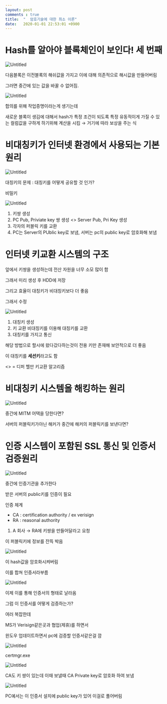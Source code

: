 ```yaml
---
layout: post
comments : true
title:  "  암호기술에 대한 최소 이론"
date:   2020-01-01 22:53:01 +0900
---
```


# **Hash를 알아야 블록체인이 보인다! 세 번째**

 

![Untitled](/network/images/network9/Untitled.png)

다음블록은 이전블록의 해쉬값을 가지고 이에 대해 의존적으로 해시값을 만들어버림

그러면 중간에 있는 값을 바꿀 수 없어짐.

![Untitled](/network/images/network9/Untitled%201.png)

합의를 위해 작업증명이라는게 생기는데 

새로운 블록이 생김에 대해서 hash가 특정 조건이 되도록 특정 유동적이게 가질 수 있는 컬럼값을 구하게 하기위해 계산을 시킴 → 거기에 따라 보상을 주는 식

# **비대칭키가 인터넷 환경에서 사용되는 기본 원리**

![Untitled](/network/images/network9/Untitled%202.png)

대칭키의 문제 : 대칭키를 어떻게 공유할 것 인가?

비밀키

![Untitled](/network/images/network9/Untitled%203.png)

1. 키쌍 생성
2. PC Pub, Priviate key 쌍 생성  <> Server Pub, Pri Key 생성
3. 각자의 퍼블릭 키를 교환
4. PC는 Server의 PUblic key로 보냄, 서버는 pc의 public key로 암호화해 보냄

# **인터넷 키교환 시스템의 구조**

앞에서 키쌍을 생성하는데 전산 자원을 너무 소모 많이 함

그래서 미리 생성 후 HDD에 저장

그리고 효율이 대칭키가 비대칭키보다 더 좋음

그래서 수정

![Untitled](/network/images/network9/Untitled%204.png)

1. 대칭키 생성
2. 키 교환 비대칭키를 이용해 대칭키를 교환 
3. 대칭키를 가지고 통신

해당 방법으로 할시에 왔다갔다하는것이 전용 키만 존재해 보안적으로 더 좋음

이 대칭키를 **세션키**라고도 함

<> = 디퍼 헬만 키교환 알고리즘 

# **비대칭키 시스템을 해킹하는 원리**

![Untitled](/network/images/network9/Untitled%205.png)

중간에 MITM 어택을 당한다면?

서버의 퍼블릭키가아닌 해커가 중간에 해커의 퍼블릭키를 보낸다면?

# **인증 시스템이 포함된 SSL 통신 및 인증서 검증원리**

![Untitled](/network/images/network9/Untitled%206.png)

중간에 인증기관을 추가한다

받은 서버의 public키를 인증이 필요

인증 체계

- CA : certification authority / ex verisign
- RA : reasonal authority

1. A 회사 → RA에 키쌍을 만들어달라고 요청 

이 퍼블릭키에 정보를 잔뜩 박음

![Untitled](/network/images/network9/Untitled%207.png)

이 hash값을 암호화시켜버림

이를 합쳐 인증서라부름

![Untitled](/network/images/network9/Untitled%208.png)

이제 이를 통해 인증서의 형태로 날라옴

그럼 이 인증서를 어떻게 검증하는가?

여러 복잡한데

MS가 Verisign같은곳과 협업(제휴)를 하면서 

윈도우 업데이트하면서 pc에 검증할 인증서같은걸 깜

![Untitled](/network/images/network9/Untitled%209.png)

certmgr.exe

![Untitled](/network/images/network9/Untitled%2010.png)

CA도 키 쌍이 있는데 이때 보낼때 CA Private key로 암호화 하여 보냄

![Untitled](/network/images/network9/Untitled%2011.png)

PC예서는 이 인증서 설치에 public key가 있어 이걸로 풀어버림